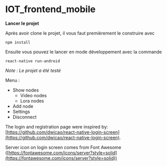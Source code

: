 # IOT_frontend_mobile



**Lancer le projet**

Après avoir clone le projet, il vous faut premièrement le construire avec 

```
npm install
```

 Ensuite vous pouvez le lancer en mode développement avec la commande

```
react-native run-android
```

*Note : Le projet a été testé*



Menu :

* Show nodes
  * Video nodes
  * Lora nodes
* Add node
* Settings
* Disconnect


The login and registration page were inspired by: [https://github.com/dwicao/react-native-login-screen](https://github.com/dwicao/react-native-login-screen).

Server icon on login screen comes from Font Awesome ([https://fontawesome.com/icons/server?style=solid](https://fontawesome.com/icons/server?style=solid))